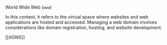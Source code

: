 World Wide Web (`www`)

In this context, it refers to the virtual space where websites and web applications are hosted and accessed. Managing a web domain involves considerations like domain registration, hosting, and website development.

[[🌐DNS]]